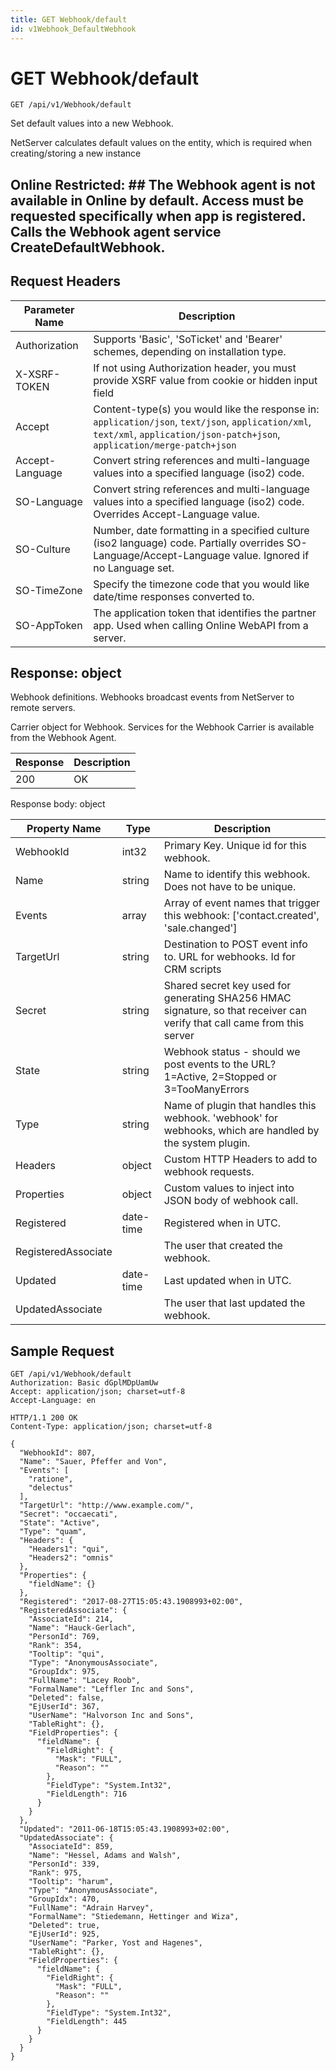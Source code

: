 ```yaml
---
title: GET Webhook/default
id: v1Webhook_DefaultWebhook
---
```


# GET Webhook/default

```http
GET /api/v1/Webhook/default
```

Set default values into a new Webhook.

NetServer calculates default values on the entity, which is required when creating/storing a new instance


## Online Restricted: ## The Webhook agent is not available in Online by default. Access must be requested specifically when app is registered. Calls the Webhook agent service CreateDefaultWebhook.






## Request Headers

| Parameter Name | Description |
|----------------|-------------|
| Authorization  | Supports 'Basic', 'SoTicket' and 'Bearer' schemes, depending on installation type. |
| X-XSRF-TOKEN   | If not using Authorization header, you must provide XSRF value from cookie or hidden input field |
| Accept         | Content-type(s) you would like the response in: `application/json`, `text/json`, `application/xml`, `text/xml`, `application/json-patch+json`, `application/merge-patch+json` |
| Accept-Language | Convert string references and multi-language values into a specified language (iso2) code. |
| SO-Language | Convert string references and multi-language values into a specified language (iso2) code. Overrides Accept-Language value. |
| SO-Culture | Number, date formatting in a specified culture (iso2 language) code. Partially overrides SO-Language/Accept-Language value. Ignored if no Language set. |
| SO-TimeZone | Specify the timezone code that you would like date/time responses converted to. |
| SO-AppToken | The application token that identifies the partner app. Used when calling Online WebAPI from a server. |


## Response: object

Webhook definitions. Webhooks broadcast events from NetServer to remote servers.



Carrier object for Webhook.
Services for the Webhook Carrier is available from the <see cref="T:SuperOffice.CRM.Services.IWebhookAgent">Webhook Agent</see>.

| Response | Description |
|----------------|-------------|
| 200 | OK |

Response body: object

| Property Name | Type |  Description |
|----------------|------|--------------|
| WebhookId | int32 | Primary Key. Unique id for this webhook. |
| Name | string | Name to identify this webhook. Does not have to be unique. |
| Events | array | Array of event names that trigger this webhook: ['contact.created', 'sale.changed'] |
| TargetUrl | string | Destination to POST event info to. URL for webhooks. Id for CRM scripts |
| Secret | string | Shared secret key used for generating SHA256 HMAC signature, so that receiver can verify that call came from this server |
| State | string | Webhook status - should we post events to the URL? 1=Active, 2=Stopped or 3=TooManyErrors |
| Type | string | Name of plugin that handles this webhook. 'webhook' for webhooks, which are handled by the system plugin. |
| Headers | object | Custom HTTP Headers to add to webhook requests. |
| Properties | object | Custom values to inject into JSON body of webhook call. |
| Registered | date-time | Registered when  in UTC. |
| RegisteredAssociate |  | The user that created the webhook. |
| Updated | date-time | Last updated when  in UTC. |
| UpdatedAssociate |  | The user that last updated the webhook. |

## Sample Request

```http!
GET /api/v1/Webhook/default
Authorization: Basic dGplMDpUamUw
Accept: application/json; charset=utf-8
Accept-Language: en
```

```http_
HTTP/1.1 200 OK
Content-Type: application/json; charset=utf-8

{
  "WebhookId": 807,
  "Name": "Sauer, Pfeffer and Von",
  "Events": [
    "ratione",
    "delectus"
  ],
  "TargetUrl": "http://www.example.com/",
  "Secret": "occaecati",
  "State": "Active",
  "Type": "quam",
  "Headers": {
    "Headers1": "qui",
    "Headers2": "omnis"
  },
  "Properties": {
    "fieldName": {}
  },
  "Registered": "2017-08-27T15:05:43.1908993+02:00",
  "RegisteredAssociate": {
    "AssociateId": 214,
    "Name": "Hauck-Gerlach",
    "PersonId": 769,
    "Rank": 354,
    "Tooltip": "qui",
    "Type": "AnonymousAssociate",
    "GroupIdx": 975,
    "FullName": "Lacey Roob",
    "FormalName": "Leffler Inc and Sons",
    "Deleted": false,
    "EjUserId": 367,
    "UserName": "Halvorson Inc and Sons",
    "TableRight": {},
    "FieldProperties": {
      "fieldName": {
        "FieldRight": {
          "Mask": "FULL",
          "Reason": ""
        },
        "FieldType": "System.Int32",
        "FieldLength": 716
      }
    }
  },
  "Updated": "2011-06-18T15:05:43.1908993+02:00",
  "UpdatedAssociate": {
    "AssociateId": 859,
    "Name": "Hessel, Adams and Walsh",
    "PersonId": 339,
    "Rank": 975,
    "Tooltip": "harum",
    "Type": "AnonymousAssociate",
    "GroupIdx": 470,
    "FullName": "Adrain Harvey",
    "FormalName": "Stiedemann, Hettinger and Wiza",
    "Deleted": true,
    "EjUserId": 925,
    "UserName": "Parker, Yost and Hagenes",
    "TableRight": {},
    "FieldProperties": {
      "fieldName": {
        "FieldRight": {
          "Mask": "FULL",
          "Reason": ""
        },
        "FieldType": "System.Int32",
        "FieldLength": 445
      }
    }
  }
}
```